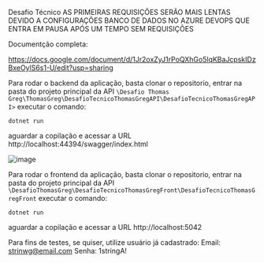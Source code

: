
Desafio Técnico
AS PRIMEIRAS REQUISIÇÕES SERÃO MAIS LENTAS DEVIDO A CONFIGURAÇÕES BANCO DE DADOS NO AZURE DEVOPS QUE ENTRA EM PAUSA APÓS UM TEMPO SEM REQUISIÇÕES

Documentção completa:

https://docs.google.com/document/d/1Jr2oxZyJ1rPoQXhGo5lqKBaJcpskIDzBxeOylS6s1-U/edit?usp=sharing


Para rodar o backend da aplicação, basta clonar o repositorio, entrar na pasta do projeto principal da API ```\Desafio Thomas Greg\ThomasGreg\DesafioTecnicoThomasGregAPI\DesafioTecnicoThomasGregAPI>``` executar o comando:

```dotnet run```

aguardar a copilação e acessar a URL http://localhost:44394/swagger/index.html

![image](https://github.com/guilhermevillani/DesafioThomasGreg/assets/53661381/eca2450f-4ca1-436d-9a02-3a0ae0676179)

Para rodar o frontend da aplicação, basta clonar o repositorio, entrar na pasta do projeto principal da API ```\DesafioThomasGreg\DesafioTecnicoThomasGregFront\DesafioTecnicoThomasGregFront``` executar o comando:

```dotnet run```

aguardar a copilação e acessar a URL http://localhost:5042


Para fins de testes, se quiser, utilize usuário já cadastrado:
Email: strinwg@email.com
Senha: 1stringA!
